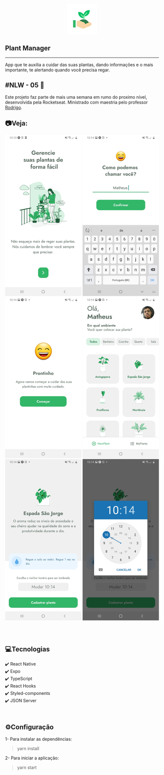 <div align="center">

<img src="assets/icon.png" alt="test" width="100"/>

</div>

## Plant Manager
---
App que te auxilia a cuidar das suas plantas, dando informações e o mais importante, te alertando quando você precisa regar.

## #NLW - 05 🚀
Este projeto faz parte de mais uma semana em rumo do proximo nível, desenvolvida pela Rocketseat. Ministrado com maestria pelo professor [Rodrigo](https://github.com/rodrigorgtic).


## 📷Veja:

<p float="left">
  <img src="src/github/1.jpg" alt="image" width="250" />
  <img src="src/github/2.jpg" alt="image" width="250" />
  <img src="src/github/3.jpg" alt="image" width="250" />
  <img src="src/github/4.jpg" alt="image" width="250" />
  <img src="src/github/5.jpg" alt="image" width="250" />
  <img src="src/github/6.jpg" alt="image" width="250" />
</p>
<br>
<br>

## 💻Tecnologias
✔️ React Native <br>
✔️ Expo <br>
✔️ TypeScript <br>
✔️ React Hooks <br>
✔️ Styled-components <br>
✔️ JSON Server <br>

<br>

## ⚙️Configuração
1- Para instalar as dependências:
> yarn install

2- Para iniciar a aplicação:
> yarn start
